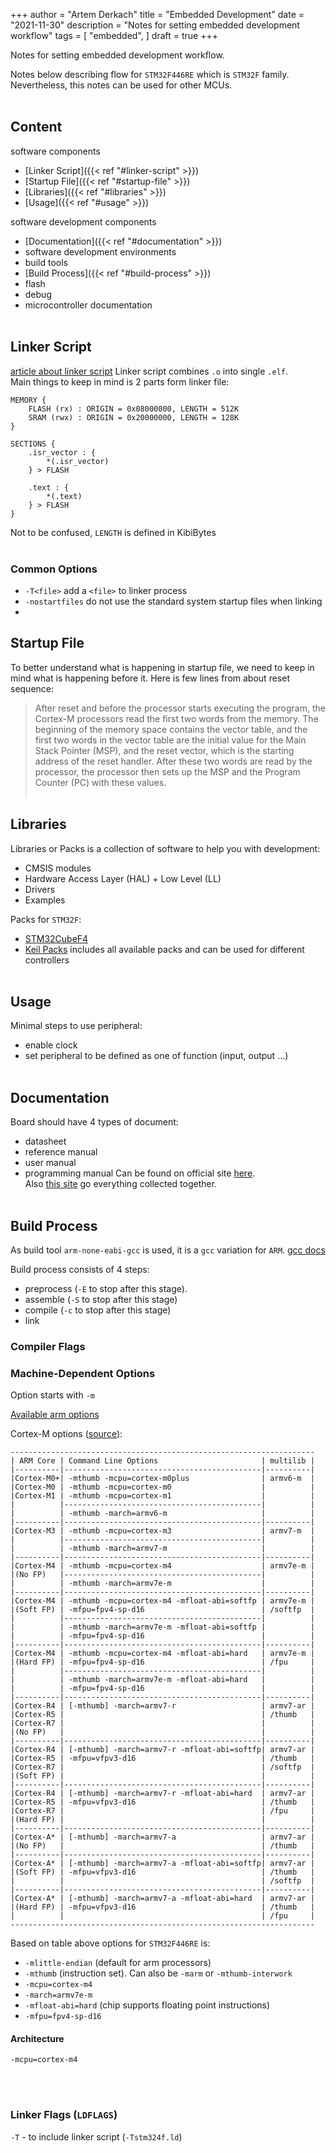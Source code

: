 +++
author = "Artem Derkach"
title = "Embedded Development"
date = "2021-11-30"
description = "Notes for setting embedded development workflow"
tags = [
    "embedded",
]
draft = true
+++

Notes for setting embedded development workflow. 
<!--more-->

Notes below describing flow for `STM32F446RE` which is `STM32F` family. 
Nevertheless, this notes can be used for other MCUs.
<br><br>


## Content
software components
- [Linker Script]({{< ref "#linker-script" >}})
- [Startup File]({{< ref "#startup-file" >}})
- [Libraries]({{< ref "#libraries" >}})
- [Usage]({{< ref "#usage" >}})
  
software development components
- [Documentation]({{< ref "#documentation" >}})
- software development environments
- build tools
- [Build Process]({{< ref "#build-process" >}})
- flash
- debug
- microcontroller documentation
<br><br>

## Linker Script
[article about linker script](https://blog.thea.codes/the-most-thoroughly-commented-linker-script/)
Linker script combines `.o` into single `.elf`.<br>
Main things to keep in mind is 2 parts form linker file:
```
MEMORY {
	FLASH (rx) : ORIGIN = 0x08000000, LENGTH = 512K
	SRAM (rwx) : ORIGIN = 0x20000000, LENGTH = 128K
}

SECTIONS {
	.isr_vector : {
		*(.isr_vector)
	} > FLASH

	.text : {
	    *(.text)
	} > FLASH
}
```
Not to be confused, `LENGTH` is defined in KibiBytes
<br><br>

### Common Options
- `-T<file>` add a `<file>` to linker process
- `-nostartfiles` do not use the standard system startup files when linking
- 

## Startup File
To better understand what is happening in startup file, we need to keep in mind what is happening before it.
Here is few lines from about reset sequence:
> After reset and before the processor starts executing the program, the Cortex-M
processors read the first two words from the memory. The beginning of
the memory space contains the vector table, and the first two words in the vector table are the
initial value for the Main Stack Pointer (MSP), and the reset vector, which
is the starting address of the reset handler. After these two words are read by the processor, the processor then
sets up the MSP and the Program Counter (PC) with these values.
<br><br>

## Libraries
Libraries or Packs is a collection of software to help you with development:
- CMSIS modules
- Hardware Access Layer (HAL) + Low Level (LL)
- Drivers
- Examples

Packs for `STM32F`:
- [STM32CubeF4](https://github.com/STMicroelectronics/STM32CubeF4)
- [Keil Packs](https://www.keil.com/dd2/pack/) includes all available packs and can be used for different controllers
<br><br>

## Usage
Minimal steps to use peripheral:
- enable clock
- set peripheral to be defined as one of function (input, output ...)
<br><br>

## Documentation
Board should have 4 types of document:
- datasheet
- reference manual
- user manual
- programming manual
Can be found on official site [here](https://www.st.com/en/microcontrollers-microprocessors/stm32f446re.html).<br>
Also [this site](https://doc.riot-os.org/group__boards__nucleo-f446re.html) go everything collected together.
<br><br>


## Build Process
As build tool `arm-none-eabi-gcc` is used, it is a `gcc` variation for `ARM`.
[gcc docs](https://gcc.gnu.org/onlinedocs/gcc-11.2.0/gcc/)

Build process consists of 4 steps:
- preprocess (`-E` to stop after this stage). 
- assemble (`-S` to stop after this stage)
- compile (`-c` to stop after this stage)
- link
### Compiler Flags
### Machine-Dependent Options
Option starts with `-m`

[Available arm options](https://gcc.gnu.org/onlinedocs/gcc-11.2.0/gcc/ARM-Options.html)

Cortex-M options ([source](https://launchpadlibrarian.net/177524521/readme.txt)):
```
--------------------------------------------------------------------
| ARM Core | Command Line Options                       | multilib |
|----------|--------------------------------------------|----------|
|Cortex-M0+| -mthumb -mcpu=cortex-m0plus                | armv6-m  |
|Cortex-M0 | -mthumb -mcpu=cortex-m0                    |          |
|Cortex-M1 | -mthumb -mcpu=cortex-m1                    |          |
|          |--------------------------------------------|          |
|          | -mthumb -march=armv6-m                     |          |
|----------|--------------------------------------------|----------|
|Cortex-M3 | -mthumb -mcpu=cortex-m3                    | armv7-m  |
|          |--------------------------------------------|          |
|          | -mthumb -march=armv7-m                     |          |
|----------|--------------------------------------------|----------|
|Cortex-M4 | -mthumb -mcpu=cortex-m4                    | armv7e-m |
|(No FP)   |--------------------------------------------|          |
|          | -mthumb -march=armv7e-m                    |          |
|----------|--------------------------------------------|----------|
|Cortex-M4 | -mthumb -mcpu=cortex-m4 -mfloat-abi=softfp | armv7e-m |
|(Soft FP) | -mfpu=fpv4-sp-d16                          | /softfp  |
|          |--------------------------------------------|          |
|          | -mthumb -march=armv7e-m -mfloat-abi=softfp |          |
|          | -mfpu=fpv4-sp-d16                          |          |
|----------|--------------------------------------------|----------|
|Cortex-M4 | -mthumb -mcpu=cortex-m4 -mfloat-abi=hard   | armv7e-m |
|(Hard FP) | -mfpu=fpv4-sp-d16                          | /fpu     |
|          |--------------------------------------------|          |
|          | -mthumb -march=armv7e-m -mfloat-abi=hard   |          |
|          | -mfpu=fpv4-sp-d16                          |          |
|----------|--------------------------------------------|----------|
|Cortex-R4 | [-mthumb] -march=armv7-r                   | armv7-ar |
|Cortex-R5 |                                            | /thumb   |
|Cortex-R7 |                                            |          |
|(No FP)   |                                            |          |
|----------|--------------------------------------------|----------|
|Cortex-R4 | [-mthumb] -march=armv7-r -mfloat-abi=softfp| armv7-ar |
|Cortex-R5 | -mfpu=vfpv3-d16                            | /thumb   |
|Cortex-R7 |                                            | /softfp  |
|(Soft FP) |                                            |          |
|----------|--------------------------------------------|----------|
|Cortex-R4 | [-mthumb] -march=armv7-r -mfloat-abi=hard  | armv7-ar |
|Cortex-R5 | -mfpu=vfpv3-d16                            | /thumb   |
|Cortex-R7 |                                            | /fpu     |
|(Hard FP) |                                            |          |
|----------|--------------------------------------------|----------|
|Cortex-A* | [-mthumb] -march=armv7-a                   | armv7-ar |
|(No FP)   |                                            | /thumb   |
|----------|--------------------------------------------|----------|
|Cortex-A* | [-mthumb] -march=armv7-a -mfloat-abi=softfp| armv7-ar |
|(Soft FP) | -mfpu=vfpv3-d16                            | /thumb   |
|          |                                            | /softfp  |
|----------|--------------------------------------------|----------|
|Cortex-A* | [-mthumb] -march=armv7-a -mfloat-abi=hard  | armv7-ar |
|(Hard FP) | -mfpu=vfpv3-d16                            | /thumb   |
|          |                                            | /fpu     |
--------------------------------------------------------------------
```

Based on table above options for `STM32F446RE` is:
- `-mlittle-endian` (default for arm processors)
- `-mthumb` (instruction set). Can also be `-marm` or `-mthumb-interwork`
- `-mcpu=cortex-m4`
- `-march=armv7e-m`
- `-mfloat-abi=hard` (chip supports floating point instructions)
- `-mfpu=fpv4-sp-d16`

#### Architecture
`-mcpu=cortex-m4`

<br><br>


### Linker Flags (`LDFLAGS`)
`-T` - to include linker script (`-Tstm324f.ld`)
<br><br>

